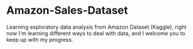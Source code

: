 # Amazon-Sales-Dataset

Learning exploratory data analysis from Amazon Dataset (Kaggle), right now I'm learning different ways to deal with data, and I welcome you to keep up with my progress. 

